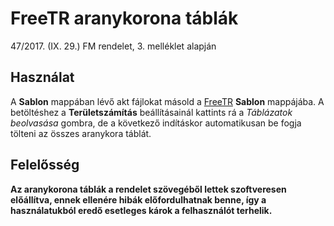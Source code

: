 # FreeTR aranykorona táblák

47/2017. (IX. 29.) FM rendelet, 3. melléklet alapján

## Használat

A **Sablon** mappában lévő akt fájlokat másold a [FreeTR](https://freetr.hu) **Sablon** mappájába. A betöltéshez a **Területszámítás** beállításainál kattints rá a *Táblázatok beolvasása* gombra, de a következő indításkor automatikusan be fogja tölteni az összes aranykora táblát.

## Felelősség

**Az aranykorona táblák a rendelet szövegéből lettek szoftveresen előállítva, ennek ellenére hibák előfordulhatnak benne, így a használatukból eredő esetleges károk a felhasználót terhelik.**
